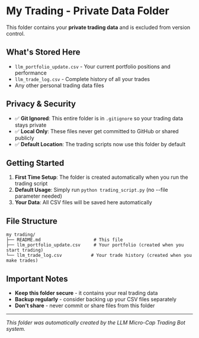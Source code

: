 # My Trading - Private Data Folder

This folder contains your **private trading data** and is excluded from version control.

## What's Stored Here

- `llm_portfolio_update.csv` - Your current portfolio positions and performance
- `llm_trade_log.csv` - Complete history of all your trades
- Any other personal trading data files

## Privacy & Security

- ✅ **Git Ignored**: This entire folder is in `.gitignore` so your trading data stays private
- ✅ **Local Only**: These files never get committed to GitHub or shared publicly
- ✅ **Default Location**: The trading scripts now use this folder by default

## Getting Started

1. **First Time Setup**: The folder is created automatically when you run the trading script
2. **Default Usage**: Simply run `python trading_script.py` (no --file parameter needed)
3. **Your Data**: All CSV files will be saved here automatically

## File Structure

```
my trading/
├── README.md                    # This file
├── llm_portfolio_update.csv     # Your portfolio (created when you start trading)
└── llm_trade_log.csv           # Your trade history (created when you make trades)
```

## Important Notes

- **Keep this folder secure** - it contains your real trading data
- **Backup regularly** - consider backing up your CSV files separately
- **Don't share** - never commit or share files from this folder

---

*This folder was automatically created by the LLM Micro-Cap Trading Bot system.*
